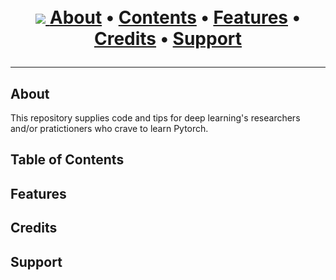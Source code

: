<h1 align="center">
  <br>
  <a href="https://pytorch.org/"><img src="images/pytorch-tutorial-header.png></a>
</h1>

<p align="center">
  <a href="#about">About</a> •
  <a href="#table-of-contents">Contents</a> •
  <a href="#features">Features</a> •
  <a href="#credits">Credits</a> •
  <a href="#support">Support</a>
</p>

---

## About

This repository supplies code and tips for deep learning's researchers and/or pratictioners who crave to learn Pytorch. 
 
## Table of Contents

## Features

## Credits

## Support
